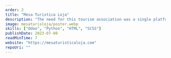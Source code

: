 ```yaml
---
order: 2
title: "Mesa Turistica Loja"
description: "The need for this tourism association was a single platform to manage tourism in Loja and promote tourism in the province of Loja. The platform enabled the management of tourism events, promotion of destinations and improvement of the tourist experience in the province of Loja. Draggable and reusable code blocks were also developed to improve the user experience for customization of their website."
image: mesaturisloja/poster.webp
skills: ["Odoo", "Python", "HTML", "SCSS"]
publishDate: 2023-07-08
readMinTime: 7
website: "https://mesaturisticaloja.com"
repoUri: ""
---
```

